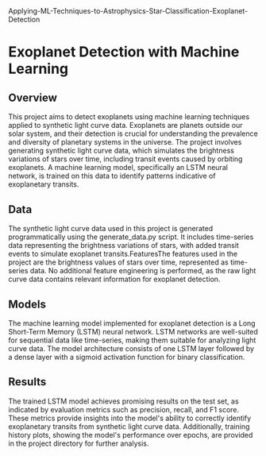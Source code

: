 ##
Applying-ML-Techniques-to-Astrophysics-Star-Classification-Exoplanet-Detection

# Exoplanet Detection with Machine Learning

## Overview
This project aims to detect exoplanets using machine learning techniques applied to synthetic light curve data. Exoplanets are planets outside our solar system, and their detection is crucial for understanding the prevalence and diversity of planetary systems in the universe. The project involves generating synthetic light curve data, which simulates the brightness variations of stars over time, including transit events caused by orbiting exoplanets. A machine learning model, specifically an LSTM neural network, is trained on this data to identify patterns indicative of exoplanetary transits.



## Data
The synthetic light curve data used in this project is generated programmatically using the generate_data.py script. It includes time-series data representing the brightness variations of stars, with added transit events to simulate exoplanet transits.FeaturesThe features used in the project are the brightness values of stars over time, represented as time-series data. No additional feature engineering is performed, as the raw light curve data contains relevant information for exoplanet detection.


## Models
The machine learning model implemented for exoplanet detection is a Long Short-Term Memory (LSTM) neural network. LSTM networks are well-suited for sequential data like time-series, making them suitable for analyzing light curve data. The model architecture consists of one LSTM layer followed by a dense layer with a sigmoid activation function for binary classification.


## Results
The trained LSTM model achieves promising results on the test set, as indicated by evaluation metrics such as precision, recall, and F1 score. These metrics provide insights into the model's ability to correctly identify exoplanetary transits from synthetic light curve data. Additionally, training history plots, showing the model's performance over epochs, are provided in the project directory for further analysis.
